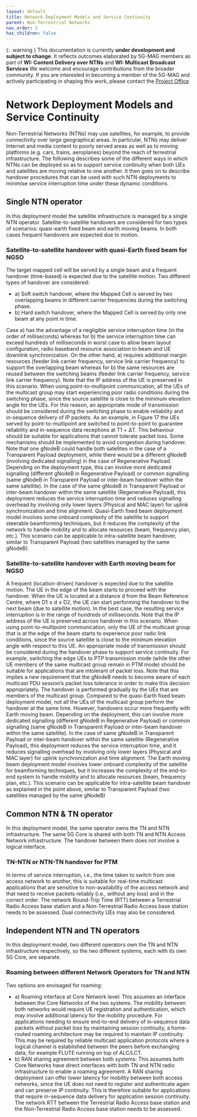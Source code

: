 ```yaml
---
layout: default
title: Network Deployment Models and Service Continuity
parent: Non-Terrestrial Networks
nav_order: 2
has_children: false
---
```


{: .warning }
This documentation is currently **under development and subject to change**. It reflects outcomes elaborated by 5G-MAG members as part of **WI: Content Delivery over NTNs** and **WI: Multicast Broadcast Services**
We welcome and encourage contributions from the broader community. If you are interested in becoming a member of the 5G-MAG and actively participating in shaping this work, please contact the [Project Office](https://www.5g-mag.com/contact)

# Network Deployment Models and Service Continuity
Non-Terrestrial Networks (NTNs) may use satellites, for example, to provide connectivity over large geographical areas. In particular, NTNs may deliver Internet and media content to poorly served areas as well as to moving platforms (e.g. cars, trains, aeroplanes) beyond the reach of terrestrial infrastructure.
The following describes some of the different ways in which NTNs can be deployed so as to support service continuity when both UEs and satellites are moving relative to one another. It then goes on to describe handover procedures that can be used with such NTN deployments to minimise service interruption time under these dynamic conditions.

## Single NTN operator
In this deployment model the satellite infrastructure is managed by a single NTN operator. Satellite-to-satellite handovers are considered for two types of scenarios: quasi-earth fixed beam and earth moving beams. In both cases frequent handovers are expected due to motion.

### Satellite-to-satellite handover with quasi-Earth fixed beam for NGSO
The target mapped cell will be served by a single beam and a frequent handover (time-based) is expected due to the satellite motion. Two different types of handover are considered:
* a) Soft switch handover, where the Mapped Cell is served by two overlapping beams in different carrier frequencies during the switching phase.
* b) Hard switch handover, where the Mapped Cell is served by only one beam at any point in time.

Case a) has the advantage of a negligible service interruption time (in the order of milliseconds) whereas for b) the service interruption time can exceed hundreds of milliseconds in worst case to allow beam layout configuration, radio baseband resource association to beam and UE downlink synchronization. On the other hand, a) requires additional margin resources (feeder link carrier frequency, service link carrier frequency) to support the overlapping beam whereas for b) the same resources are reused between the switching beams (feeder link carrier frequency, service link carrier frequency).
Note that the IP address of the UE is preserved in this scenario.
When using point-to-multipoint communication, all the UEs of the multicast group may start experiencing poor radio conditions during the switching phase, since the source satellite is close to the minimum elevation angle for the UEs. For this reason, an appropriate mode of transmission should be considered during the switching phase to enable reliability and in-sequence delivery of IP packets. As an example, in Figure 17 the UEs served by point-to-multipoint are switched to point-to-point to guarantee reliability and in-sequence data receptions at T1 + ΔT.
This behaviour should be suitable for applications that cannot tolerate packet loss. Some mechanisms should be implemented to avoid congestion during handover. Note that one gNodeB could handle both satellites in the case of a Transparent Payload deployment, while there would be a different gNodeB (involving dedicated signalling) in the case of Regenerative Payload. Depending on the deployment type, this can involve more dedicated signalling (different gNodeB in Regenerative Payload) or common signalling (same gNodeB in Transparent Payload or inter-beam handover within the same satellite). In the case of the same gNodeB in Transparent Payload or inter-beam handover within the same satellite (Regenerative Payload), this deployment reduces the service interruption time and reduces signalling overhead by involving only lower layers (Physical and MAC layer) for uplink synchronization and time alignment.
Quasi-Earth fixed beam deployment model involves some onboard complexity of the satellite to support steerable beamforming techniques, but it reduces the complexity of the network to handle mobility and to allocate resources (beam, frequency plan, etc.). This scenario can be applicable to intra-satellite beam handover, similar to Transparent Payload (two satellites managed by the same gNodeB).

### Satellite-to-satellite handover with Earth moving beam for NGSO
A frequent (location-driven) handover is expected due to the satellite motion. The UE in the edge of the beam starts to proceed with the handover. When the UE is located at a distance d from the Beam Reference Centre, where D1 ≤ d ≤ D2, the UE can start performing the handover to the next beam (due to satellite motion). In the best case, the resulting service interruption is in the range of hundreds of milliseconds.
Note that the IP address of the UE is preserved across handover in this scenario.
When using point-to-multipoint communication, only the UE of the multicast group that is at the edge of the beam starts to experience poor radio link conditions, since the source satellite is close to the minimum elevation angle with respect to this UE. An appropriate mode of transmission should be considered during the handover phase to support service continuity.
For example, switching the edge UEs to PTP transmission mode (while the other UE members of the same multicast group remain in PTM mode) should be suitable for applications that are intolerant of packet loss. Note that this implies a new requirement that the gNodeB needs to become aware of each multicast PDU session’s packet loss tolerance in order to make this decision appropriately.
The handover is performed gradually by the UEs that are members of the multicast group. Compared to the quasi-Earth fixed beam deployment model, not all the UEs of the multicast group perform the handover at the same time. However, handovers occur more frequently with Earth moving beam. Depending on the deployment, this can involve more dedicated signalling (different gNodeB in Regenerative Payload) or common signalling (same gNodeB in Transparent Payload or inter-beam handover within the same satellite). In the case of same gNodeB in Transparent Payload or inter-beam handover within the same satellite (Regenerative Payload), this deployment reduces the service interruption time, and it reduces signalling overhead by involving only lower layers (Physical and MAC layer) for uplink synchronization and time alignment.
The Earth moving beam deployment model involves lower onboard complexity of the satellite for beamforming techniques, but it increases the complexity of the end-to-end system to handle mobility and to allocate resources (beam, frequency plan, etc.). This scenario can be applicable for intra-satellite beam handover as explained in the point above, similar to Transparent Payload (two satellites managed by the same gNodeB)

## Common NTN & TN operator
In this deployment model, the same operator owns the TN and NTN infrastructure. The same 5G Core is shared with both TN and NTN Access Network infrastructure. The handover between them does not involve a logical interface.
### TN-NTN or NTN-TN handover for PTM
In terms of service interruption, i.e., the time taken to switch from one access network to another, this is suitable for real-time multicast applications that are sensitive to non-availability of the access network and that need to receive packets reliably (i.e., without any loss) and in the correct order. The network Round-Trip Time (RTT) between a Terrestrial Radio Access base station and a Non-Terrestrial Radio Access base station needs to be assessed. Dual connectivity UEs may also be considered.

## Independent NTN and TN operators
In this deployment model, two different operators own the TN and NTN infrastructure respectively, so the two different systems, each with its own 5G Core, are separate.
### Roaming between different Network Operators for TN and NTN
Two options are envisaged for roaming:
* a) Roaming interface at Core Network level: This assumes an interface between the Core Networks of the two systems. The mobility between both networks would require UE registration and authentication, which may involve additional latency for the mobility procedure. For applications needing to ensure end-to-end delivery of in-sequence data packets without packet loss by maintaining session continuity, a home-routed roaming architecture may be required to maintain IP continuity. This may be required by reliable multicast application protocols where a logical channel is established between the peers before exchanging data, for example FLUTE running on top of ALC/LCT.
* b) RAN sharing agreement between both systems: This assumes both Core Networks have direct interfaces with both TN and NTN radio infrastructure to enable a roaming agreement. A RAN sharing deployment can offer lower latency for mobility between both access networks, since the UE does not need to register and authenticate again and can preserve IP continuity. This is therefore suitable for applications that require in-sequence data delivery for application session continuity. The network RTT between the Terrestrial Radio Access base station and the Non-Terrestrial Radio Access base station needs to be assessed.
